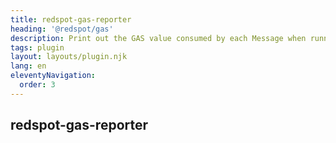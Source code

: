 ```yaml
---
title: redspot-gas-reporter
heading: '@redspot/gas'
description: Print out the GAS value consumed by each Message when running the test.
tags: plugin
layout: layouts/plugin.njk
lang: en
eleventyNavigation:
  order: 3
---
```


## redspot-gas-reporter

